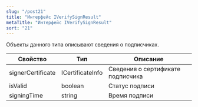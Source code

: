```yaml
---
slug: "/post21"
title: "Интерфейс IVerifySignResult"
metaTitle: "Интерфейс IVerifySignResult"
sort: "21"
---
```



Объекты данного типа описывают сведения о подписчиках.

| Свойство | Тип | Описание |
| --- | --- | --- |
| signerCertificate | ICertificateInfo | Сведения о сертификате подписчика |
| isValid | boolean | Статус подписи |
| signingTime | string | Время подписи |